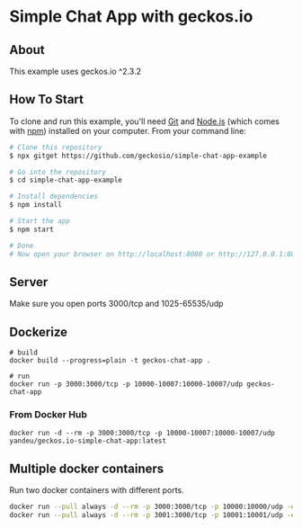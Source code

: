 # Simple Chat App with geckos.io

## About

This example uses geckos.io ^2.3.2

## How To Start

To clone and run this example, you'll need [Git](https://git-scm.com) and [Node.js](https://nodejs.org/en/download/) (which comes with [npm](http://npmjs.com)) installed on your computer. From your command line:

```bash
# Clone this repository
$ npx gitget https://github.com/geckosio/simple-chat-app-example

# Go into the repository
$ cd simple-chat-app-example

# Install dependencies
$ npm install

# Start the app
$ npm start

# Done
# Now open your browser on http://localhost:8080 or http://127.0.0.1:8080
```

## Server

Make sure you open ports 3000/tcp and 1025-65535/udp

## Dockerize

```
# build
docker build --progress=plain -t geckos-chat-app .

# run
docker run -p 3000:3000/tcp -p 10000-10007:10000-10007/udp geckos-chat-app
```

### From Docker Hub

```
docker run -d --rm -p 3000:3000/tcp -p 10000-10007:10000-10007/udp yandeu/geckos.io-simple-chat-app:latest
```

## Multiple docker containers

Run two docker containers with different ports.

```bash
docker run --pull always -d --rm -p 3000:3000/tcp -p 10000:10000/udp -e PORT_RANGE_MIN=10000 -e PORT_RANGE_MAX=10000 yandeu/geckos.io-simple-chat-app:latest
docker run --pull always -d --rm -p 3001:3000/tcp -p 10001:10001/udp -e PORT_RANGE_MIN=10001 -e PORT_RANGE_MAX=10001 yandeu/geckos.io-simple-chat-app:latest
```
